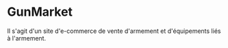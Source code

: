 # GunMarket
Il s'agit d'un site d'e-commerce de vente d'armement et d'équipements liés à l'armement. 
